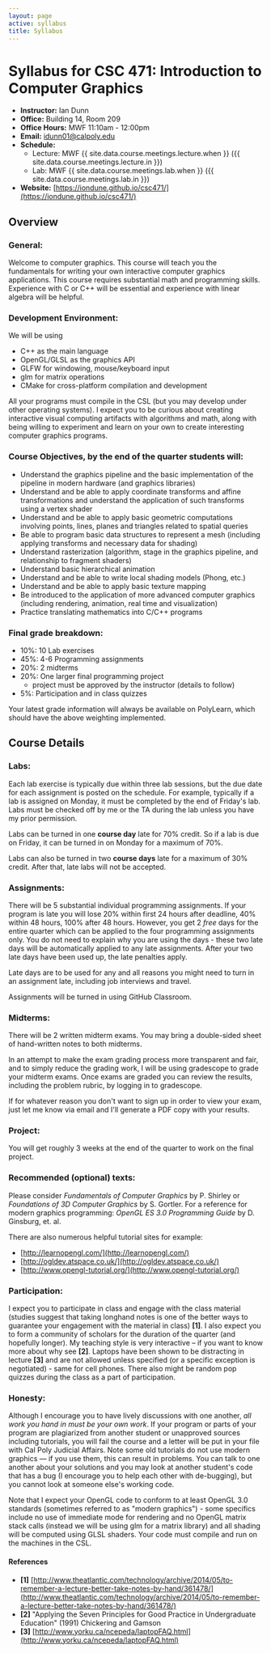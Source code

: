 ```yaml
---
layout: page
active: syllabus
title: Syllabus
---
```



# Syllabus for CSC 471: Introduction to Computer Graphics

* **Instructor:** Ian Dunn
* **Office:** Building 14, Room 209
* **Office Hours:** MWF 11:10am - 12:00pm
* **Email:** idunn01@calpoly.edu
* **Schedule:**
  * Lecture: MWF {{ site.data.course.meetings.lecture.when }} ({{ site.data.course.meetings.lecture.in }})
  * Lab: MWF {{ site.data.course.meetings.lab.when }} ({{ site.data.course.meetings.lab.in }})
* **Website:** [https://iondune.github.io/csc471/](https://iondune.github.io/csc471/)

## Overview

### General:

Welcome to computer graphics.
This course will teach you the fundamentals for writing your own interactive computer graphics applications.
This course requires substantial math and programming skills.
Experience with C or C++ will be essential and experience with linear algebra will be helpful.

### Development Environment:

We will be using

* C++ as the main language
* OpenGL/GLSL as the graphics API
* GLFW for windowing, mouse/keyboard input
* glm for matrix operations
* CMake for cross-platform compilation and development

All your programs must compile in the CSL (but you may develop under other operating systems).
I expect you to be curious about creating interactive visual computing artifacts with algorithms and math,
along with being willing to experiment and learn on your own to create interesting computer graphics programs.

### Course Objectives, by the end of the quarter students will:

* Understand the graphics pipeline and the basic implementation of the pipeline in modern hardware (and graphics libraries)
* Understand and be able to apply coordinate transforms and affine transformations and understand the application of such transforms using a vertex shader
* Understand and be able to apply basic geometric computations involving points, lines, planes and triangles related to spatial queries
* Be able to program basic data structures to represent a mesh (including applying transforms and necessary data for shading)
* Understand rasterization (algorithm, stage in the graphics pipeline, and relationship to fragment shaders)
* Understand basic hierarchical animation
* Understand and be able to write local shading models (Phong, etc.)
* Understand and be able to apply basic texture mapping
* Be introduced to the application of more advanced computer graphics (including rendering, animation, real time and visualization)
* Practice translating mathematics into C/C++ programs

### Final grade breakdown:

* 10%: 10 Lab exercises
* 45%: 4-6 Programming assignments
* 20%: 2 midterms
* 20%: One larger final programming project
  * project must be approved by the instructor (details to follow)
* 5%: Participation and in class quizzes

Your latest grade information will always be available on PolyLearn,
which should have the above weighting implemented.


## Course Details

### Labs:

Each lab exercise is typically due within three lab sessions, but the due date for each assignment is posted on the schedule.
For example, typically if a lab is assigned on Monday, it must be completed by the end of Friday's lab.
Labs must be checked off by me or the TA during the lab unless you have my prior permission.

Labs can be turned in one **course day** late for 70% credit.
So if a lab is due on Friday, it can be turned in on Monday for a maximum of 70%.

Labs can also be turned in two **course days** late for a maximum of 30% credit.
After that, late labs will not be accepted.

### Assignments:

There will be 5 substantial individual programming assignments.
If your program is late you will lose 20% within first 24 hours after deadline, 40% within 48 hours, 100% after 48 hours.
However, you get 2 *free* days for the entire quarter which can be applied to the four programming assignments only.
You do not need to explain why you are using the days - these two late days will be automatically applied to any late assignments.
After your two late days have been used up, the late penalties apply.

Late days are to be used for any and all reasons you might need to turn in an assignment late, including job interviews and travel.

Assignments will be turned in using GitHub Classroom.

### Midterms:

There will be 2 written midterm exams.
You may bring a double-sided sheet of hand-written notes to both midterms.

In an attempt to make the exam grading process more transparent and fair, and to simply reduce the grading work,
I will be using gradescope to grade your midterm exams.
Once exams are graded you can review the results, including the problem rubric, by logging in to gradescope.

If for whatever reason you don't want to sign up in order to view your exam,
just let me know via email and I'll generate a PDF copy with your results.

### Project:

You will get roughly 3 weeks at the end of the quarter to work on the final project.

### Recommended (optional) texts:

Please consider *Fundamentals of Computer Graphics* by P. Shirley or *Foundations of 3D Computer Graphics* by S. Gortler.
For a reference for modern graphics programming:
*OpenGL ES 3.0 Programming Guide* by D. Ginsburg, et. al.

There are also numerous helpful tutorial sites for example:

- [http://learnopengl.com/](http://learnopengl.com/)
- [http://ogldev.atspace.co.uk/](http://ogldev.atspace.co.uk/)
- [http://www.opengl-tutorial.org/](http://www.opengl-tutorial.org/)

### Participation:

I expect you to participate in class and engage with the class material
(studies suggest that taking longhand notes is one of the better ways to guarantee your engagement with the material in class) **[1]**.
I also expect you to form a community of scholars for the duration of the quarter (and hopefully longer).
My teaching style is very interactive – if you want to know more about why see **[2]**.
Laptops have been shown to be distracting in lecture **[3]** and are not allowed unless specified (or a specific exception is negotiated) - same for cell phones.
There also might be random pop quizzes during the class as a part of participation.

### Honesty:

Although I encourage you to have lively discussions with one another, _all work you hand in must be your own work_.
If your program or parts of your program are plagiarized from another student or unapproved sources including tutorials,
you will fail the course and a letter will be put in your file with Cal Poly Judicial Affairs.
Note some old tutorials do not use modern graphics &mdash; if you use them, this can result in problems.
You can talk to one another about your solutions and you may look at another student's code that has a bug (I encourage you to help each other with de-bugging),
but you cannot look at someone else's working code.

Note that I expect your OpenGL code to conform to at least OpenGL 3.0 standards (sometimes referred to as "modern graphics") -
some specifics include no use of immediate mode for rendering and no OpenGL matrix stack calls (instead we will be using glm for a matrix library)
and all shading will be computed using GLSL shaders.
Your code must compile and run on the machines in the CSL.

#### References
- **[1]** [http://www.theatlantic.com/technology/archive/2014/05/to-remember-a-lecture-better-take-notes-by-hand/361478/](http://www.theatlantic.com/technology/archive/2014/05/to-remember-a-lecture-better-take-notes-by-hand/361478/)
- **[2]** "Applying the Seven Principles for Good Practice in Undergraduate Education" (1991) Chickering and Gamson
- **[3]** [http://www.yorku.ca/ncepeda/laptopFAQ.html](http://www.yorku.ca/ncepeda/laptopFAQ.html)
